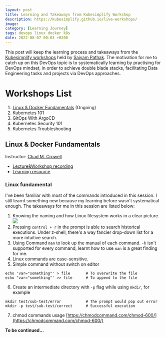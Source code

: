 ```yaml
---
layout: post
title: Learning and Takeaways from Kubesimplify Workshop
description: https://kubesimplify.github.io/live-workshops/
image: 
category: [Learning Journey]
tags: devops linux docker k8s
date: 2022-08-07 00:03 +0200
---
```

This post will keep the learning process and takeaways from the [Kubesimplify workshops](https://kubesimplify.github.io/live-workshops/) held by [Saiyam Pathak](https://github.com/saiyam1814). The motivation for me to catch up on this DevOps topic is to systematically learning by practising for DevOps mindset, in order to achieve double blade stacks, facilitating Data Engineering tasks and projects via DevOps approaches.

# Workshops List
1. [Linux & Docker Fundamentals](#linux--docker-fundamentals) (Ongoing)
2. Kubernetes 101
3. GitOps With ArgoCD
4. Kubernetes Security 101
5. Kubernetes Troubleshooting


## Linux & Docker Fundamentals 
Instructor: [Chad M. Crowell](https://github.com/chadmcrowell)

- [Lecture&Workshop recording](https://youtu.be/EUu1E_YKGTw)
- [Learning resource](https://github.com/chadmcrowell/linux-docker)

### Linux fundamental
I've been familiar with most of the commands introduced in this session. I still learnt something new because my learning before wasn't systematical enough. The takeaways for me in this session are listed below:

1. Knowing the naming and how Linux filesystem works in a clear picture.
![](https://s3.eu-central-1.amazonaws.com/samueltyh.github.io/posts/linux_filesystem.png)
2. Pressing `control + r` in the prompt is able to search historical executions. Under z-shell, there's a way fancier drop-down list for a more intuitive search.
3. Using Command `man` to look up the manual of each command. `-h` isn't supported for every command, learnt how to use `man` is a great finding for me.
4. Linux commands are case-sensitive.
5. Simple command without switch on editor
```shell
echo 'var="something"' > file       # To overwrite the file
echo "var="something"' >> file      # To append to the file
```
6. Create an intermediate directory with `-p` flag while using `mkdir`, for example
```shell
mkdir test/sub-test/error           # The prompt would pop out error
mkdir -p test/sub-test/correct      # Successful execution
```
7. chmod commands usage [https://chmodcommand.com/chmod-600/](https://chmodcommand.com/chmod-600/)




**To be continued...**
